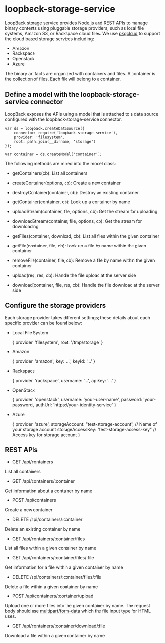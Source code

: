 # loopback-storage-service

LoopBack storage service provides Node.js and REST APIs to manage binary contents
using pluggable storage providers, such as local file systems, Amazon S3, or
Rackspace cloud files. We use [pkgcloud](https://github.com/pkgcloud/pkgcloud) to support the cloud based
storage services including:

- Amazon
- Rackspace
- Openstack
- Azure

The binary artifacts are organized with containers and files. A container is the
collection of files. Each file will belong to a container.

## Define a model with the loopback-storage-service connector

LoopBack exposes the APIs using a model that is attached to a data source configured
with the loopback-storage-service connector.

    var ds = loopback.createDataSource({
        connector: require('loopback-storage-service'),
        provider: 'filesystem',
        root: path.join(__dirname, 'storage')
    });

    var container = ds.createModel('container');

The following methods are mixed into the model class:

- getContainers(cb): List all containers
- createContainer(options, cb): Create a new container
- destroyContainer(container, cb): Destroy an existing container
- getContainer(container, cb): Look up a container by name

- uploadStream(container, file, options, cb): Get the stream for uploading
- downloadStream(container, file, options, cb): Get the stream for downloading

- getFiles(container, download, cb): List all files within the given container
- getFile(container, file, cb): Look up a file by name within the given container
- removeFile(container, file, cb): Remove a file by name  within the given container

- upload(req, res, cb): Handle the file upload at the server side
- download(container, file, res, cb): Handle the file download at the server side

## Configure the storage providers

Each storage provider takes different settings; these details about each specific
provider can be found below:

* Local File System


    {
        provider: 'filesystem',
        root: '/tmp/storage'
    }

* Amazon


    {
        provider: 'amazon',
        key: '...',
        keyId: '...'
    }

* Rackspace


    {
        provider: 'rackspace',
        username: '...',
        apiKey: '...'
    }

* OpenStack


    {
        provider: 'openstack',
        username: 'your-user-name',
        password: 'your-password',
        authUrl: 'https://your-identity-service'
    }

* Azure


    {
        provider: 'azure',
        storageAccount: "test-storage-account",         // Name of your storage account
        storageAccessKey: "test-storage-access-key" // Access key for storage account
    }


## REST APIs

- GET /api/containers

List all containers

- GET /api/containers/:container

Get information about a container by name

- POST /api/containers

Create a new container

- DELETE /api/containers/:container

Delete an existing container by name

- GET /api/containers/:container/files

List all files within a given container by name

- GET /api/containers/:container/files/:file

Get information for a file within a given container by name

- DELETE /api/containers/:container/files/:file

Delete a file within a given container by name

- POST /api/containers/:container/upload

Upload one or more files into the given container by name. The request body should
use [multipart/form-data](https://www.ietf.org/rfc/rfc2388.txt) which the file input
type for HTML uses.

- GET /api/containers/:container/download/:file

Download a file within a given container by name